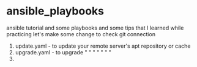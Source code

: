 # ansible_playbooks
ansible tutorial and some playbooks and some tips that I learned while practicing
let's make some change to check git connection


1. update.yaml  - to update your remote server's apt repository or cache
2. upgrade.yaml - to upgrade "    "       "       "       "      "    "
3. 
